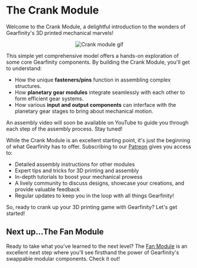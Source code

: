 # The Crank Module

Welcome to the Crank Module, a delightful introduction to the wonders of Gearfinity's 3D printed mechanical marvels!

<p align="center">
  <img src="https://github.com/gearfinity/gearfinity/assets/139299901/f8c02c5f-3d95-4bda-999e-bde5d6313789" alt="Crank module gif"/>
</p>

This simple yet comprehensive model offers a hands-on exploration of some core Gearfinity components. By building the Crank Module, you'll get to understand:

- How the unique **fasteners/pins** function in assembling complex structures.
- How **planetary gear modules** integrate seamlessly with each other to form efficient gear systems.
- How various **input and output components** can interface with the planetary gear stages to bring about mechanical motion.

An assembly video will soon be available on YouTube to guide you through each step of the assembly process. Stay tuned!

While the Crank Module is an excellent starting point, it's just the beginning of what Gearfinity has to offer. Subscribing to our [Patreon](LINK_TO_PATREON) gives you access to:

- Detailed assembly instructions for other modules
- Expert tips and tricks for 3D printing and assembly
- In-depth tutorials to boost your mechanical prowess
- A lively community to discuss designs, showcase your creations, and provide valuable feedback
- Regular updates to keep you in the loop with all things Gearfinity!

So, ready to crank up your 3D printing game with Gearfinity? Let's get started!

## Next up...The Fan Module

Ready to take what you've learned to the next level? The [Fan Module](https://github.com/gearfinity/gearfinity/blob/main/fan_module/README.md) is an excellent next step where you'll see firsthand the power of Gearfinity's swappable modular components. Check it out!


